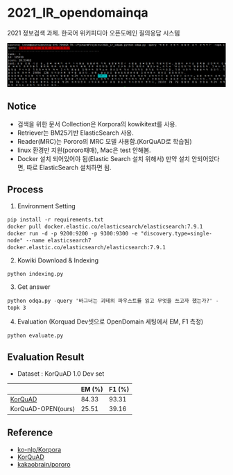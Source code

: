 # 2021_IR_opendomainqa
2021 정보검색 과제. 한국어 위키피디아 오픈도메인 질의응답 시스템

 ![1](./image/1.PNG)

## Notice
+ 검색을 위한 문서 Collection은 Korpora의 kowikitext를 사용.
+ Retriever는 BM25기반 ElasticSearch 사용.
+ Reader(MRC)는 Pororo의 MRC 모델 사용함.(KorQuAD로 학습됨)
+ linux 환경만 지원(pororo때매), Mac은 test 안해봄.
+ Docker 설치 되어있어야 됨(Elastic Search 설치 위해서) 만약 설치 안되어있다면, 따로 ElasticSearch 설치하면 됨.

## Process

1. Environment Setting
```console
pip install -r requirements.txt
docker pull docker.elastic.co/elasticsearch/elasticsearch:7.9.1
docker run -d -p 9200:9200 -p 9300:9300 -e "discovery.type=single-node" --name elasticsearch7 docker.elastic.co/elasticsearch/elasticsearch:7.9.1
```

2. Kowiki Download & Indexing
```console
python indexing.py
```

3. Get answer
```console
python odqa.py -query '바그너는 괴테의 파우스트를 읽고 무엇을 쓰고자 했는가?' -topk 3
```

4. Evaluation (Korquad Dev셋으로 OpenDomain 세팅에서 EM, F1 측정)
```console
python evaluate.py
```

## Evaluation Result
 - Dataset : KorQuAD 1.0 Dev set

|                     | EM (%) | F1 (%) |
| ----------------- | ------------ | ------------ |
| [KorQuAD](https://kakaobrain.github.io/pororo/tagging/mrc.html)            | 84.33    | 93.31    |
| KorQuAD-OPEN(ours) |    25.51     |   39.16      |


## Reference
- [ko-nlp/Korpora](https://github.com/ko-nlp/Korpora)
- [KorQuAD](https://korquad.github.io/KorQuad%201.0/)
- [kakaobrain/pororo](https://github.com/kakaobrain/pororo)
